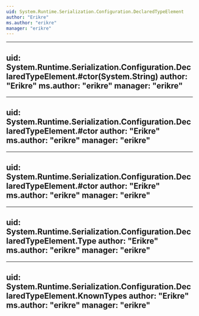 ```yaml
---
uid: System.Runtime.Serialization.Configuration.DeclaredTypeElement
author: "Erikre"
ms.author: "erikre"
manager: "erikre"
---
```


---
uid: System.Runtime.Serialization.Configuration.DeclaredTypeElement.#ctor(System.String)
author: "Erikre"
ms.author: "erikre"
manager: "erikre"
---

---
uid: System.Runtime.Serialization.Configuration.DeclaredTypeElement.#ctor
author: "Erikre"
ms.author: "erikre"
manager: "erikre"
---

---
uid: System.Runtime.Serialization.Configuration.DeclaredTypeElement.#ctor
author: "Erikre"
ms.author: "erikre"
manager: "erikre"
---

---
uid: System.Runtime.Serialization.Configuration.DeclaredTypeElement.Type
author: "Erikre"
ms.author: "erikre"
manager: "erikre"
---

---
uid: System.Runtime.Serialization.Configuration.DeclaredTypeElement.KnownTypes
author: "Erikre"
ms.author: "erikre"
manager: "erikre"
---
